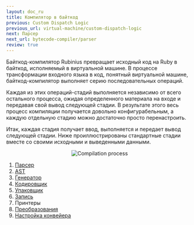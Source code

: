 ```yaml
---
layout: doc_ru
title: Компилятор в байткод
previous: Custom Dispatch Logic
previous_url: virtual-machine/custom-dispatch-logic
next: Парсер
next_url: bytecode-compiler/parser
review: true
---
```


Байткод-компилятор Rubinius превращает исходный код на Ruby в байткод,
исполняемый в виртуальной машине. В процессе трансформации входного языка в
код, понятный виртуальной машине, байткод-компилятор выполняет серию
последовательных операций.

Каждая из этих операций-стадий выполняется независимо от всего остального процесса,
ожидая определенного материала на входе и передавая свой вывод следующей
стадии. В результате этого весь процесс компиляции получается довольно
конфигурабельным, а каждую отдельную стадию можно достаточно просто
перенастроить.

Итак, каждая стадия получает ввод, выполняется и передает вывод следующей
стадии. Ниже проиллюстрированы стандартные стадии вместе со своими исходными и
выведенными данными.

<div style="text-align: center; width: 100%">
  <img src="/images/compilation_process.png" alt="Compilation process" />
</div>

1. [Парсер](/doc/ru/bytecode-compiler/parser/)
1. [AST](/doc/ru/bytecode-compiler/ast/)
1. [Генератор](/doc/ru/bytecode-compiler/generator/)
1. [Кодировщик](/doc/en/bytecode-compiler/encoder/)
1. [Упаковщик](/doc/en/bytecode-compiler/packager/)
1. [Запись](/doc/en/bytecode-compiler/writer/)
1. Принтеры
1. [Преобразования](/doc/ru/bytecode-compiler/transformations/)
1. [Настройка конвейера](/doc/ru/bytecode-compiler/generator/)
